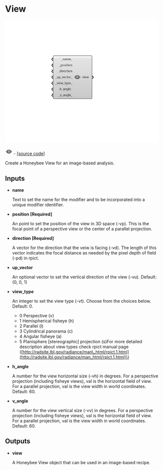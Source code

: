 # View

![](../../.gitbook/assets/View.png)

![](../../.gitbook/assets/View%20%281%29.png) - [\[source code\]](https://github.com/ladybug-tools/honeybee-grasshopper-radiance/blob/master/honeybee_grasshopper_radiance/src//HB%20View.py)

Create a Honeybee View for an image-based analysis.

## Inputs

* **name**

  Text to set the name for the modifier and to be incorporated into a unique modifier identifier. 

* **position \[Required\]**

  An point to set the position of the view in 3D space \(-vp\). This is the focal point of a perspective view or the center of a parallel projection. 

* **direction \[Required\]**

  A vector for the direction that the veiw is facing \(-vd\). The length of this vector indicates the focal distance as needed by the pixel depth of field \(-pd\) in rpict. 

* **up\_vector**

  An optional vector to set the vertical direction of the view \(-vu\). Default: \(0, 0, 1\) 

* **view\_type**

  An integer to set the view type \(-vt\). Choose from the choices below. Default: 0.

  * 0 Perspective \(v\)
  * 1 Hemispherical fisheye \(h\)
  * 2 Parallel \(l\)
  * 3 Cylindrical panorama \(c\)
  * 4 Angular fisheye \(a\)
  * 5 Planisphere \[stereographic\] projection \(s\)For more detailed description about view types check rpict manual page \([http://radsite.lbl.gov/radiance/man\_html/rpict.1.html](http://radsite.lbl.gov/radiance/man_html/rpict.1.html)\)

* **h\_angle**

  A number for the view horizontal size \(-vh\) in degrees. For a perspective projection \(including fisheye views\), val is the horizontal field of view. For a parallel projection, val is the view width in world coordinates. Default: 60. 

* **v\_angle**

  A number for the view vertical size \(-vv\) in degrees. For a perspective projection \(including fisheye views\), val is the horizontal field of view. For a parallel projection, val is the view width in world coordinates. Default: 60. 

## Outputs

* **view**

  A Honeybee View object that can be used in an image-based recipe. 

